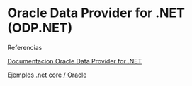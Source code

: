 # Oracle Data Provider for .NET (ODP.NET)
 
 


Referencias

[Documentacion Oracle Data Provider for .NET](https://docs.oracle.com/en/database/oracle/oracle-data-access-components/index.html)


[Ejemplos .net core / Oracle](https://github.com/oracle/dotnet-db-samples)



